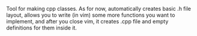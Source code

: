 Tool for making cpp classes. 
As for now, automatically creates basic .h file layout, allows you to write (in vim) some more functions you want to implement, 
and after you close vim, it creates .cpp file and empty definitions for them inside it. 

